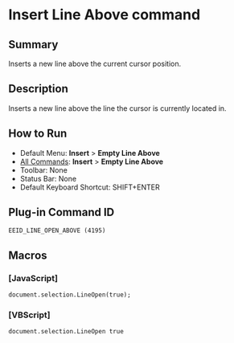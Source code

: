 # Insert Line Above command

## Summary

Inserts a new line above the current cursor position.

## Description

Inserts a new line above the line the cursor is currently located in.

## How to Run

- Default Menu: **Insert** \> **Empty Line Above**
- [All Commands](../tools/all_commands): **Insert** \> **Empty Line Above**
- Toolbar: None
- Status Bar: None
- Default Keyboard Shortcut: SHIFT+ENTER

## Plug-in Command ID

```
EEID_LINE_OPEN_ABOVE (4195)```

## Macros

### \[JavaScript\]

```
document.selection.LineOpen(true);
```

### \[VBScript\]

```
document.selection.LineOpen true
```
